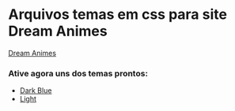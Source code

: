 # **Arquivos temas em css para site Dream Animes**

[Dream Animes](https://www.dreamanimes.com.br/inicio)

### Ative agora uns dos temas prontos:
- [Dark Blue](https://www.dreamanimes.com.br/inicio?tema=Dark%20Blue)
- [Light](https://www.dreamanimes.com.br/inicio?tema=Light)
